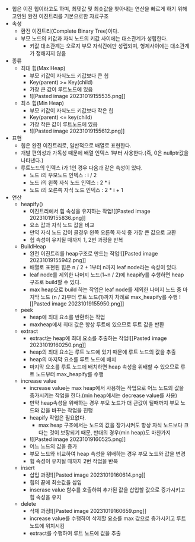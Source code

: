 - 힙은 이진 힙이라고도 하며, 최댓값 및 최솟값을 찾아내는 연산을 빠르게 하기 위해 고안된 완전 이진트리를 기본으로한 자료구조
- 속성
	- 환전 이진트리(Complete Binary Tree)이다.
	- 부모 노드의 키값과 자식 노드의 키값 사이에는 대소관계가 성립한다.
		- 키값 대소관계는 오로지 부모 자식간에만 성립되며, 형제사이에는 대소관계가 정해지지 않음
- 종류
	- 최대 힙(Max Heap)
		- 부모 키값이 자식노드 키값보다 큰 힙
		- Key(parent) >= Key(child)
		- 가장 큰 값이 루트노드에 있음
		- ![[Pasted image 20231019155535.png]]
	- 최소 힙(Min Heap)
		- 부모 키값이 자식노드 키값보다 작은 힙
		- Key(parent) <= key(child)
		- 가장 작은 값이 루트노드에 있음
		- ![[Pasted image 20231019155612.png]]
- 표현
	- 힙은 완전 이진트리로, 일반적으로 배열로 표현한다.
	- 개발 편의성과 가독성 때문에 배열 인덱스 1부터 사용한다.(즉, 0은 nullptr값을 나타낸다.)
	- 루트노드의 인덱스 i가 1인 경우 다음과 같은 속성이 있다.
		- 노드 i의 부모노드 인덱스 : i / 2
		- 노드 i의 왼쪽 자식 노드 인덱스 : 2 * i
		- 노드 i의 오른쪽 자식 노드 인덱스 : 2 * i + 1
- 연산
	- heapify()
		- 이진트리에서 힙 속성을 유지하는 작업![[Pasted image 20231019155836.png]]
		- 요소 값과 자식 노드 값을 비교
		- 만약 자식 노드 값이 클경우 왼쪽 오른쪽 자식 중 가장 큰 값으로 교환
		- 힙 속성이 유지될 때까지 1, 2번 과정을 반복
	- BuildHeap
		- 완전 이진트리를 heap구조로 만드는 작업![[Pasted image 20231019155942.png]]
		- 배열로 표현된 힙은 n / 2 + 1부터 n까지 leaf node라는 속성이 있다.
		- leaf node를 제외한 나머지 노드(1~n / 2)에 heapify를 수행하면 heap 구조로 build할 수 있다.
		- max heap으로 build 하는 작업은 leaf node를 제외한 나머지 노드 중 마지막 노드 (n / 2)부터 루트 노드(1)까지 차례로 max_heapify를 수행 ![[Pasted image 20231019155950.png]]
	- peek
		- heap에 최대 요소를 반환하는 작업
		- maxheap에서 최대 값은 항상 루트에 있으므로 루트 값을 반환
	- extract
		- extract는 heap에 최대 요소를 추출하는 작업![[Pasted image 20231019160250.png]]
		- heap의 최대 요소는 루트 노드에 있기 때문에 루트 노드의 값을 추출
		- heap의 마지막 요소를 루트 노드에 배치
		- 마지막 요소를 루트 노드에 배치하면 heap 속성을 위배할 수 있으므로 루트 노드부터 max_heapify를 수행
	- increase value
		- increase value는 max heap에서 사용하는 작업으로 어느 노드의 값을 증가시키는 작업을 한다.(min heap에서는 decrease value를 사용)
		- 만약 heap속성을 위배하는 경우 부모 노드가 더 큰값이 될때까지 부모 노드와 값을 바꾸는 작업을 진행
		- heapify 작업은 필요없다.
			- max heap 구조에서는 노드의 값을 장가시켜도 항상 자식 노드보다 크다는 것이 보장되기 때문, 반대의 경우(min heap)도 마찬가지
		- ![[Pasted image 20231019160525.png]]
		- 어느 노드의 값을 증가
		- 부모 노드와 비교하여 heap 속성을 위배하는 경우 부모 노드와 값을 변경
		- 힙 속성이 유지될 때까지 2번 작업을 반복
	- insert
		- 삽입 과정![[Pasted image 20231019160614.png]]
		- 힙의 끝에 최솟값을 삽입
		- inserase value 함수를 호출하여 추가된 값을 삽입할 값으로 증가시키고 힙 속성을 유지
	- delete
		- 삭제 과정![[Pasted image 20231019160659.png]]
		- increase value를 수행하여 삭제할 요소를 max 값으로 증가시키고 루트 노드에 위치시킴
		- extract를 수행하여 루트 노드에 값을 추출